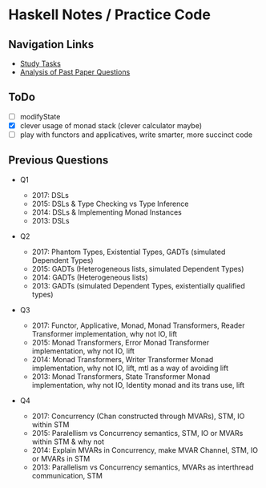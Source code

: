 # Haskell Notes / Practice Code

## Navigation Links

- [Study Tasks](#todo)
- [Analysis of Past Paper Questions](#previous-questions)

## ToDo

- [ ] modifyState
- [x] clever usage of monad stack (clever calculator maybe)
- [ ] play with functors and applicatives, write smarter, more succinct code

## Previous Questions

- Q1
  * 2017: DSLs
  * 2015: DSLs & Type Checking vs Type Inference
  * 2014: DSLs & Implementing Monad Instances
  * 2013: DSLs
  
- Q2
  * 2017: Phantom Types, Existential Types, GADTs (simulated Dependent Types)
  * 2015: GADTs (Heterogeneous lists, simulated Dependent Types)
  * 2014: GADTs (Heterogeneous lists)
  * 2013: GADTs (simulated Dependent Types, existentially qualified types)
  
- Q3
  * 2017: Functor, Applicative, Monad, Monad Transformers, Reader Transformer implementation, why not IO, lift
  * 2015: Monad Transformers, Error Monad Transformer implementation, why not IO, lift
  * 2014: Monad Transformers, Writer Transformer Monad implementation, why not IO, lift, mtl as a way of avoiding lift
  * 2013: Monad Transformers, State Transformer Monad implementation, why not IO, Identity monad and its trans use, lift
  
- Q4
  * 2017: Concurrency (Chan constructed through MVARs), STM, IO within STM
  * 2015: Paralellism vs Concurrency semantics, STM, IO or MVARs within STM & why not
  * 2014: Explain MVARs in Concurrency, make MVAR Channel, STM, IO or MVARs in STM
  * 2013: Parallelism vs Concurrency semantics, MVARs as interthread communication, STM 
  
